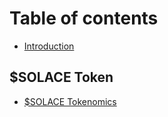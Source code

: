 # Table of contents

* [Introduction](README.md)

## $SOLACE Token <a href="#solace-token" id="solace-token"></a>

* [$SOLACE Tokenomics](solace-token/solace-tokenomics.md)
